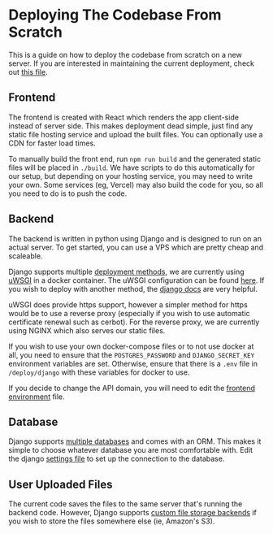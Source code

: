 # Deploying The Codebase From Scratch

This is a guide on how to deploy the codebase from scratch on a new server.
If you are interested in maintaining the current deployment, check out [this file](./README.md).

## Frontend
The frontend is created with React which renders the app client-side instead of server side.
This makes deployment dead simple, just find any static file hosting service and upload the built files.
You can optionally use a CDN for faster load times.

To manually build the front end, run `npm run build` and the generated static files will be placed in `./build`.
We have scripts to do this automatically for our setup, but depending on your hosting service, you may need to write your own.
Some services (eg, Vercel) may also build the code for you, so all you need to do is to push the code.

## Backend
The backend is written in python using Django and is designed to run on an actual server.
To get started, you can use a VPS which are pretty cheap and scaleable.

Django supports multiple [deployment methods][django-deploy], we are currently using [uWSGI][uwsgi] in a docker container.
The uWSGI configuration can be found [here][uwsgi-settings]. 
If you wish to deploy with another method, the [django docs][django-deploy] are very helpful.

uWSGI does provide https support, however a simpler method for https would be to use a reverse proxy (especially if you wish to use automatic certificate renewal such as cerbot).
For the reverse proxy, we are currently using NGINX which also serves our static files.

If you wish to use your own docker-compose files or to not use docker at all, you need to ensure that the `POSTGRES_PASSWORD` and `DJANGO_SECRET_KEY` environment variables are set.
Otherwise, ensure that there is a `.env` file in `/deploy/django` with these variables for docker to use.

If you decide to change the API domain, you will need to edit the [frontend environment][frontend-env] file.

[uwsgi-settings]: https://github.com/JayZ2398/jinx-it-project/blob/master/src/backend/uwsgi.ini
[frontend-env]: https://github.com/JayZ2398/jinx-it-project/blob/master/src/frontend/.env.production
[uwsgi]: https://docs.djangoproject.com/en/3.1/howto/deployment/wsgi/uwsgi/
[django-deploy]: https://docs.djangoproject.com/en/3.1/howto/deployment/

## Database
Django supports [multiple databases][databases] and comes with an ORM. This makes it simple to choose whatever database you are most comfortable with.
Edit the django [settings file][django-settings] to set up the connection to the database.

[django-settings]: https://github.com/JayZ2398/jinx-it-project/blob/master/src/backend/jinx_project/settings.py
[databases]: https://docs.djangoproject.com/en/3.1/ref/databases/

## User Uploaded Files
The current code saves the files to the same server that's running the backend code.
However, Django supports [custom file storage backends][file-storage] if you wish to store the files somewhere else (ie, Amazon's S3).

[file-storage]: https://docs.djangoproject.com/en/3.1/howto/custom-file-storage/
